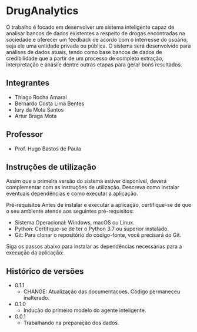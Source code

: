 # DrugAnalytics
O  trabalho é focado em desenvolver um sistema inteligente capaz de analisar bancos de dados existentes a respeito de drogas encontradas na sociedade e oferecer um feedback de acordo com o interresse do usuário, seja ele uma entidade privada ou pública. O sistema será desenvolvido para análises de dados atuais, tendo como base bancos de dados de credibilidade que a partir de um processo de completo extração, interpretação e anásile dentre outras etapas para gerar bons resultados.

## Integrantes

* Thiago Rocha Amaral
* Bernardo Costa Lima Bentes
* Iury da Mota Santos 
* Artur Braga Mota

## Professor

* Prof. Hugo Bastos de Paula

## Instruções de utilização

Assim que a primeira versão do sistema estiver disponível, deverá complementar com as instruções de utilização. Descreva como instalar eventuais dependências e como executar a aplicação.

Pré-requisitos
Antes de instalar e executar a aplicação, certifique-se de que o seu ambiente atende aos seguintes pré-requisitos:

- Sistema Operacional: Windows, macOS ou Linux.
- Python: Certifique-se de ter o Python 3.7 ou superior instalado.
- Git: Para clonar o repositório do código-fonte, você precisará do Git.

Siga os passos abaixo para instalar as dependências necessárias para a execução da aplicação:

## Histórico de versões

* 0.1.1
    * CHANGE: Atualização das documentacoes. Código permaneceu inalterado.
* 0.1.0
    * Indução do primeiro modelo do agente inteligente.
* 0.0.1
    * Trabalhando na preparação dos dados.

